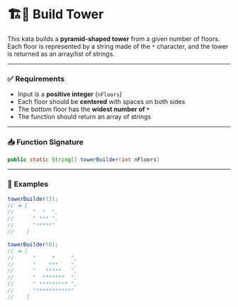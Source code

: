 # 🏗️🌟 Build Tower

This kata builds a **pyramid-shaped tower** from a given number of floors.  
Each floor is represented by a string made of the `*` character, and the tower is returned as an array/list of strings.

---

### ✅ Requirements

- Input is a **positive integer** (`nFloors`)
- Each floor should be **centered** with spaces on both sides
- The bottom floor has the **widest number of `*`**
- The function should return an array of strings

---

### 📥 Function Signature

```java
public static String[] towerBuilder(int nFloors)
```

---

### 📌 Examples
```java
towerBuilder(3);
// ➜ [
//      "  *  ",
//      " *** ",
//      "*****"
//    ]

towerBuilder(6);
// ➜ [
//      "     *     ",
//      "    ***    ",
//      "   *****   ",
//      "  *******  ",
//      " ********* ",
//      "***********"
//    ]
